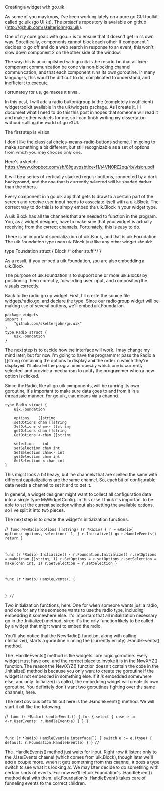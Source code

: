 Creating a widget with go.uik

As some of you may know, I've been working lately on a pure go GUI toolkit called go.uik (go UI kit). The project's repository is available on github (http://github.com/skelterjohn/go.uik).

One of my core goals with go.uik is to ensure that it doesn't get in its own way. Specifically, components cannot block each other. If component 1 decides to go off and do a web search in response to an event, this won't slow down component 2 on the other side of the window.

The way this is accomplished with go.uik is the restriction that all inter-component communication be done via non-blocking channel communication, and that each component runs its own goroutine. In many languages, this would be difficult to do, complicated to understand, and inefficient to execute.

Fortunately for us, go makes it trivial.

In this post, I will add a radio button/group to the (completely insufficient) widget toolkit available in the uik/widgets package. As I create it, I'll document what I need to do this this post in hopes that someone will read it and make other widgets for me, so I can finish writing my dissertation without stalling the world of go+GUI.

The first step is vision.

I don't like the classical circles-means-radio-buttons scheme. I'm going to make something a bit different, but still recognizable as a set of options from which you may choose only one.

Here's a sketch: https://www.dropbox.com/sh/89guvpsbtlcexf1/t4VN0RZ2oq/rb/vision.pdf

It will be a series of vertically stacked regular buttons, connected by a dark background, and the one that is currently selected will be shaded darker than the others.

Every component in a go.uik app that gets to draw to a certain part of the screen and receive user input needs to associate itself with a uik.Block. The correct way to do this is to simply embed the uik.Block in your widget type.

A uik.Block has all the channels that are needed to function in the program. You, as a widget designer, have to make sure that your widget is actually receiving from the correct channels. Fortunately, this is easy to do.

There is an important specialization of uik.Block, and that is uik.Foundation. The uik.Foundation type uses uik.Block just like any other widget should:

type Foundation struct {
  Block
  /* other stuff */
}

As a result, if you embed a uik.Foundation, you are also embedding a uik.Block.

The purpose of uik.Foundation is to support one or more uik.Blocks by positioning them correctly, forwarding user input, and compositing the visuals correctly.

Back to the radio group widget. First, I'll create the source file widgets/radio.go, and declare the type. Since our radio group widget will be making use of several buttons, we'll embed uik.Foundation.

    package widgets
    import (
        "github.com/skelterjohn/go.uik"
    )
    type Radio struct {
        uik.Foundation
    }

The next step is to decide how the interface will work. I may change my mind later, but for now I'm going to have the programmer pass the Radio a []string containing the options to display and the order in which they're displayed. I'll also let the programmer specify which one is currently selected, and provide a mechanism to notify the programmer when a new option is clicked.

Since the Radio, like all go.uik components, will be running its own goroutine, it's important to make sure data goes to and from it in a threadsafe manner. For go.uik, that means via a channel.


	type Radio struct {
		uik.Foundation

		options    []string
		setOptions chan []string
		SetOptions chan<- []string
		getOptions chan []string
		GetOptions <-chan []string

		selection    int
		setSelection chan int
		SetSelection chan<- int
		getSelection chan int
		GetSelection <-chan int
	}

This might look a bit heavy, but the channels that are spelled the same with different capitalizations are the same channel. So, each bit of configurable data needs a channel to set it and to get it.

In general, a widget designer might want to collect all configuration data into a single type MyWidgetConfig. In this case I think it's important to be able to set the current selection without also setting the available options, so I've split it into two pieces.

The next step is to create the widget's initialization functions.

//<code>
func NewRadio(options []string) (r *Radio) {
	r = &Radio{
		options:   options,
		selection: -1,
	}
	r.Initialize()
	go r.HandleEvents()
	return
}

func (r *Radio) Initialize() {
	r.Foundation.Initialize()
	r.setOptions = make(chan []string, 1)
	r.SetOptions = r.setOptions
	r.setSelection = make(chan int, 1)
	r.SetSelection = r.setSelection
}

func (r *Radio) HandleEvents() {

}
//</code>

Two initialization functions, here. One for when someone wants just a radio, and one for any time someone wants to use the radio type, including embedding it somewhere else. It's important that all initialization necessary go in the .Initialize() method, since it's the only function likely to be called by a widget that might want to embed the radio.

You'll also notice that the NewRadio() function, along with calling r.Initialize(), starts a goroutine running the (currently empty) .HandleEvents() method.

The .HandleEvents() method is the widgets core logic goroutine. Every widget must have one, and the correct place to invoke it is in the NewXYZ() function. The reason the NewXYZ() function doesn't contain the code in the .Initialize() method is because you only want to create the goroutine if the widget is not embedded in something else. If it *is* embedded somewhere else, and only .Initialize() is called, the embedding widget will create its own goroutine. You definitely don't want two goroutines fighting over the same channels, here.

The next obvious bit to fill out here is the .HandleEvents() method. We will start it off like the following.

//<code>
func (r *Radio) HandleEvents() {
	for {
		select {
		case e := <-r.UserEvents:
			r.HandleEvent(e)
		}
	}
}

func (r *Radio) HandleEvent(e interface{}) {
	switch e := e.(type) {
	default:
		r.Foundation.HandleEvent(e)
	}
}
//</code>

The .HandleEvents() method just waits for input. Right now it listens only to the .UserEvents channel (which comes from uik.Block), though later we'll add a couple more. When it gets something from this channel, it does a type switch to see what it's looking at. We may later decide to do something with certain kinds of events. For now we'll let uik.Foundation's .HandleEvent() method deal with them. uik.Foundation's .HandleEvent() takes care of funneling events to the correct children.